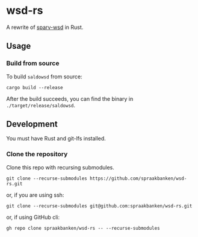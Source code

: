 # wsd-rs

A rewrite of [sparv-wsd](https://github.com/spraakbanken/sparv-wsd) in Rust.

## Usage

### Build from source

To build `saldowsd` from source:

```shell
cargo build --release
```

After the build succeeds, you can find the binary in `./target/release/saldowsd`.

## Development

You must have Rust and git-lfs installed.

### Clone the repository

Clone this repo with recursing submodules.

```shell
git clone --recurse-submodules https://github.com/spraakbanken/wsd-rs.git
```

or, if you are using ssh:

```shell
git clone --recurse-submodules git@github.com:spraakbanken/wsd-rs.git
```

or, if using GitHub cli:

```shell
gh repo clone spraakbanken/wsd-rs -- --recurse-submodules
```
